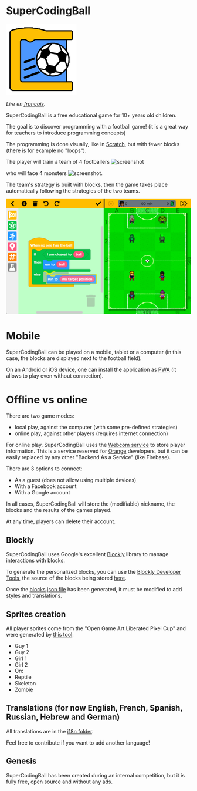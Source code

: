 # SuperCodingBall
![icon](./src/assets/app-icons/icon-192x192.png)

*Lire en [français](README.fr.md).*

SuperCodingBall is a free educational game for 10+ years old children.

The goal is to discover programming with a football game! (it is a great way for teachers to introduce programming concepts)

The programming is done visually, like in [Scratch](https://scratch.mit.edu), but with fewer blocks (there is for example no "loops").

The player will train a team of 4 footballers ![screenshot](./src/assets/howto/players.png)

who will face 4 monsters ![screenshot](./src/assets/howto/opponents.png).

The team's strategy is built with blocks, then the game takes place automatically following the strategies of the two teams.

![screenshot](./src/assets/howto/screenshot.png)

# Mobile

SuperCodingBall can be played on a mobile, tablet or a computer (in this case, the blocks are displayed next to the football field).

On an Android or iOS device, one can install the application as [PWA](https://web.dev/progressive-web-apps) (it allows to play even without connection).

# Offline vs online

There are two game modes:
* local play, against the computer (with some pre-defined strategies)
* online play, against other players (requires internet connection)

For online play, SuperCodingBall uses the [Webcom service](https://datasync.orange.com) to store player information.
This is a service reserved for [Orange](https://www.orange.com) developers, but it can be easily replaced by any other "Backend As a Service" (like Firebase).

There are 3 options to connect:
* As a guest (does not allow using multiple devices)
* With a Facebook account
* With a Google account

In all cases, SuperCodingBall will store the (modifiable) nickname, the blocks and the results of the games played.

At any time, players can delete their account.

## Blockly

SuperCodingBall uses Google's excellent [Blockly](https://developers.google.com/blockly) library to manage interactions with blocks.

To generate the personalized blocks, you can use the [Blockly Developer Tools](https://blockly-demo.appspot.com/static/demos/blockfactory/index.html), the source of the blocks being stored [here](./src/assets/blocks/library.xml).

Once the [blocks.json file](./src/assets/blocks/blocks.json) has been generated, it must be modified to add styles and translations.

## Sprites creation

All player sprites come from the "Open Game Art Liberated Pixel Cup" and were generated by [this tool](https://github.com/sanderfrenken/Universal-LPC-Spritesheet-Character-Generator):
* Guy 1
* Guy 2
* Girl 1
* Girl 2
* Orc
* Reptile
* Skeleton
* Zombie

## Translations (for now English, French, Spanish, Russian, Hebrew and German)

All translations are in the [i18n folder](./src/assets/i18n).

Feel free to contribute if you want to add another language!

## Genesis
SuperCodingBall has been created during an internal competition, but it is fully free, open source and without any ads.
